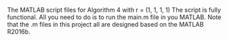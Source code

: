 The MATLAB script files for Algorithm 4 with r = (1, 1, 1, 1) The script is fully functional. All you need to do is to run the main.m file in you MATLAB. Note that the .m files in this project all are designed based on the MATLAB R2016b.
